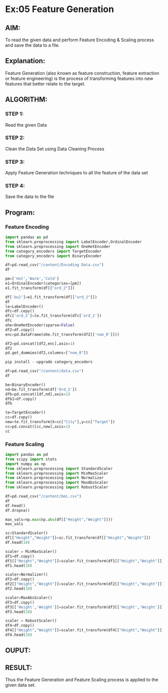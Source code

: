 # Ex:05 Feature Generation
## AIM:
To read the given data and perform Feature Encoding & Scaling process and save the data to a file.

## Explanation:
Feature Generation (also known as feature construction, feature extraction or feature engineering) is the process of transforming features into new features that better relate to the target.

## ALGORITHM:

### STEP 1:
Read the given Data

### STEP 2:
Clean the Data Set using Data Cleaning Process

### STEP 3:
Apply Feature Generation techniques to all the feature of the data set

### STEP 4:
Save the data to the file

## Program:
### Feature Encoding
```python
import pandas as pd
from sklearn.preprocessing import LabelEncoder,OrdinalEncoder
from sklearn.preprocessing import OneHotEncoder
from category_encoders import TargetEncoder
from category_encoders import BinaryEncoder

df=pd.read_csv("/content/Encoding Data.csv")
df

pm=['Hot','Warm','Cold']
e1=OrdinalEncoder(categories=[pm])
e1.fit_transform(df[["ord_2"]])

df['bo2']=e1.fit_transform(df[["ord_2"]])
df
le=LabelEncoder()
dfc=df.copy()
dfc['ord_2']=le.fit_transform(dfc['ord_2'])
dfc
ohe=OneHotEncoder(sparse=False)
df2=df.copy()
enc=pd.DataFrame(ohe.fit_transform(df2[['nom_0']]))

df2=pd.concat([df2,enc],axis=1)
df2
pd.get_dummies(df2,columns=["nom_0"])

pip install --upgrade category_encoders

df=pd.read_csv("/content/data.csv")
df

be=BinaryEncoder()
nd=be.fit_transform(df['Ord_2'])
dfb=pd.concat([df,nd],axis=1)
dfb1=df.copy()
dfb

te=TargetEncoder()
cc=df.copy()
new=te.fit_transform(X=cc["City"],y=cc["Target"])
cc=pd.concat([cc,new],axis=1)
cc

```
### Feature Scaling
```python
import pandas as pd
from scipy import stats
import numpy as np
from sklearn.preprocessing import StandardScaler
from sklearn.preprocessing import MinMaxScaler
from sklearn.preprocessing import Normalizer
from sklearn.preprocessing import MaxAbsScaler
from sklearn.preprocessing import RobustScaler

df=pd.read_csv("/content/bmi.csv")
df
df.head()
df.dropna()

max_vals=np.max(np.abs(df[["Height","Weight"]]))
max_vals

sc=StandardScaler()
df[["Height","Weight"]]=sc.fit_transform(df[["Height","Weight"]])
df.head(10)

scaler = MinMaxScaler()
df1=df.copy()
df1[["Height","Weight"]]=scaler.fit_transform(df1[["Height","Weight"]])
df1.head(10)

scaler=Normalizer()
df2=df.copy()
df2[["Height","Weight"]]=scaler.fit_transform(df2[["Height","Weight"]])
df2.head(10)

scaler=MaxAbsScaler()
df3=df.copy()
df3[['Height','Weight']]=scaler.fit_transform(df3[['Height','Weight']])
df3.head(10)

scaler = RobustScaler()
df4=df.copy()
df4[["Height","Weight"]]=scaler.fit_transform(df4[["Height","Weight"]])
df4.head(10)
```
## OUPUT:

## RESULT:
Thus the Feature Generation and Feature Scaling process is applied to the given data set.

